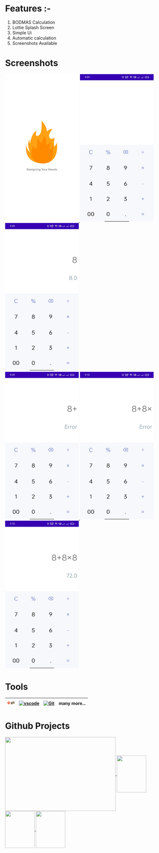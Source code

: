 # Features :-
1. BODMAS Calculation
2. Lottie Splash Screen
3. Simple Ui
4. Automatic calculation
5. Screenshots Available

# Screenshots
<a href="https://github.com/Dev-NeeluSingh/SimpleCalculator/blob/master/Screenshot%201.jpg.jpg">
      <img alt="Qries" src="https://github.com/Dev-NeeluSingh/SimpleCalculator/blob/master/Screenshot%201.jpg" width=240" height="480">
</a>

<a href="https://github.com/Dev-NeeluSingh/SimpleCalculator/blob/master/Screenshot%204.jpg.jpg">
      <img alt="Qries" src="https://github.com/Dev-NeeluSingh/SimpleCalculator/blob/master/Screenshot%204.jpg" width=240" height="480">
</a>

<a href="https://github.com/Dev-NeeluSingh/SimpleCalculator/blob/master/Screenshot%202.jpg.jpg">
      <img alt="Qries" src="https://github.com/Dev-NeeluSingh/SimpleCalculator/blob/master/Screenshot%202.jpg" width=240" height="480">
</a>
</br>
<a href="https://github.com/Dev-NeeluSingh/SimpleCalculator/blob/master/Screenshot%203.jpg.jpg">
      <img alt="Qries" src="https://github.com/Dev-NeeluSingh/SimpleCalculator/blob/master/Screenshot%203.jpg" width=240" height="480">
</a>

<a href="https://github.com/Dev-NeeluSingh/SimpleCalculator/blob/master/Screenshot%205.jpg.jpg">
      <img alt="Qries" src="https://github.com/Dev-NeeluSingh/SimpleCalculator/blob/master/Screenshot%205.jpg" width=240" height="480">
</a>

<a href="https://github.com/Dev-NeeluSingh/SimpleCalculator/blob/master/Screenshot%206.jpg.jpg">
      <img alt="Qries" src="https://github.com/Dev-NeeluSingh/SimpleCalculator/blob/master/Screenshot%206.jpg" width=240" height="480">
</a>

# Tools
| [<img src="https://raw.githubusercontent.com/github/explore/80688e429a7d4ef2fca1e82350fe8e3517d3494d/topics/git/git.png" alt="Git" width="24">](https://git-scm.com/) |  [<img src="https://upload.wikimedia.org/wikipedia/commons/thumb/2/2d/Visual_Studio_Code_1.18_icon.svg/1200px-Visual_Studio_Code_1.18_icon.svg.png" alt="vscode" width="24">](https://code.visualstudio.com/) | [<img src="https://upload.wikimedia.org/wikipedia/commons/thumb/c/c1/Android_Studio_icon_%282023%29.svg/800px-Android_Studio_icon_%282023%29.svg.png" alt="Git" width="24">](https://developer.android.com/studio) | many more...
|---|---|---|---|
# Github Projects
<a href="https://github.com/Dev-NeeluSingh/Scientific-Calculator">
  <img height="240" width="360" align="center" src="https://github-readme-stats.vercel.app/api/pin/?username=Dev-NeeluSingh&repo=Scientific-Calculator&show_owner=true" />
</a>
<a href="https://github.com/Dev-NeeluSingh/Flashlight-App">
  <img height="120" width="96" align="center" src="https://github-readme-stats.vercel.app/api/pin/?username=Dev-NeeluSingh&repo=Flashlight-App&show_owner=true" />
</a>
</br>
<a href="https://github.com/Dev-NeeluSingh/Runtime-Notification-Permission">
  <img height="120" width="96" align="center" src="https://github-readme-stats.vercel.app/api/pin/?username=Dev-NeeluSingh&repo=Runtime-Notification-Permission&show_owner=true" />
</a>
<a href="https://github.com/Dev-NeeluSingh/Fullscreen-Activity-Android-11-Above">
  <img height="120" width="96" align="center" src="https://github-readme-stats.vercel.app/api/pin/?username=Dev-NeeluSingh&repo=Fullscreen-Activity-Android-11-Above&show_owner=true" />
</a>
